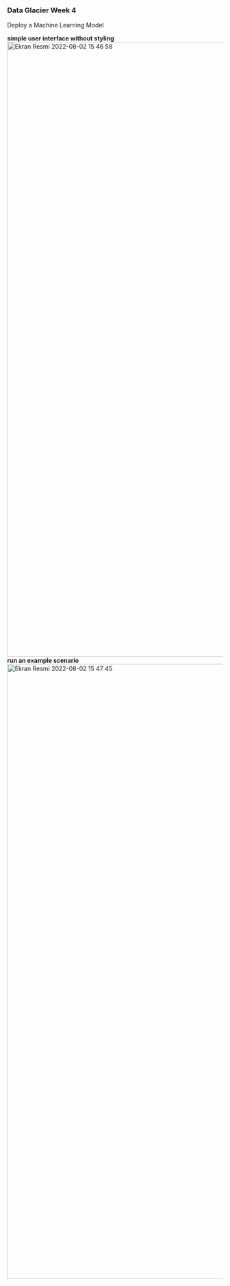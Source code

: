 ### Data Glacier Week 4
Deploy a Machine Learning Model 

__simple user interface without styling__
<img width="1435" alt="Ekran Resmi 2022-08-02 15 46 58" src="https://user-images.githubusercontent.com/47904355/182378370-f5d83fdc-8c9c-4e34-beb3-132a35519a62.png">
__run an example scenario__
<img width="1435" alt="Ekran Resmi 2022-08-02 15 47 45" src="https://user-images.githubusercontent.com/47904355/182378377-593361f8-02fd-4b4b-aefb-4225e7561c0c.png">
